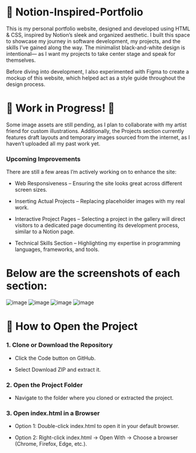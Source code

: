 # 📓 Notion-Inspired-Portfolio

This is my personal portfolio website, designed and developed using HTML & CSS, inspired by Notion’s sleek and organized aesthetic. I built this space to showcase my journey in software development, my projects, and the skills I’ve gained along the way. The minimalist black-and-white design is intentional— as I want my projects to take center stage and speak for themselves.

Before diving into development, I also experimented with Figma to create a mockup of this website, which helped act as a style guide throughout the design process.

# 🚧 Work in Progress! 🚧

Some image assets are still pending, as I plan to collaborate with my artist friend for custom illustrations. Additionally, the Projects section currently features draft layouts and temporary images sourced from the internet, as I haven’t uploaded all my past work yet. 

### Upcoming Improvements 
There are still a few areas I’m actively working on to enhance the site:

- Web Responsiveness – Ensuring the site looks great across different screen sizes.

- Inserting Actual Projects – Replacing placeholder images with my real work.

- Interactive Project Pages – Selecting a project in the gallery will direct visitors to a dedicated page documenting its development process, similar to a Notion page.

- Technical Skills Section – Highlighting my expertise in programming languages, frameworks, and tools.
  

# Below are the screenshots of each section:

![image](https://github.com/user-attachments/assets/cd62da10-cdd8-40b6-b344-9400537db711)
![image](https://github.com/user-attachments/assets/b778ae18-1e51-4ff1-97bc-1a634892984d)
![image](https://github.com/user-attachments/assets/9e6908a4-8e1e-43f3-82e2-b31fd0feb944)
![image](https://github.com/user-attachments/assets/4f979cc5-1208-4a96-a853-6dc8194fde55)


# 📌 How to Open the Project

### 1. Clone or Download the Repository 

- Click the Code button on GitHub.

- Select Download ZIP and extract it.

### 2. Open the Project Folder

- Navigate to the folder where you cloned or extracted the project.

### 3. Open index.html in a Browser

- Option 1: Double-click index.html to open it in your default browser.

- Option 2: Right-click index.html → Open With → Choose a browser (Chrome, Firefox, Edge, etc.).
